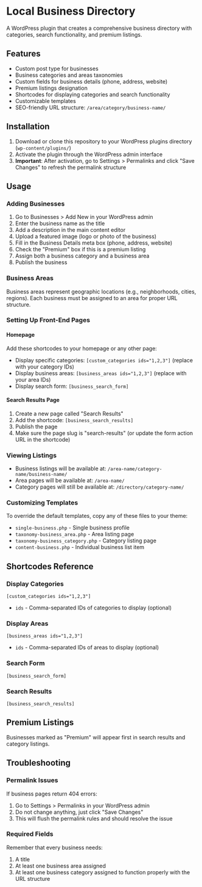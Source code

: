 # Local Business Directory

A WordPress plugin that creates a comprehensive business directory with categories, search functionality, and premium listings.

## Features

- Custom post type for businesses
- Business categories and areas taxonomies
- Custom fields for business details (phone, address, website)
- Premium listings designation
- Shortcodes for displaying categories and search functionality
- Customizable templates
- SEO-friendly URL structure: `/area/category/business-name/`

## Installation

1. Download or clone this repository to your WordPress plugins directory (`wp-content/plugins/`)
2. Activate the plugin through the WordPress admin interface
3. **Important**: After activation, go to Settings > Permalinks and click "Save Changes" to refresh the permalink structure

## Usage

### Adding Businesses

1. Go to Businesses > Add New in your WordPress admin
2. Enter the business name as the title
3. Add a description in the main content editor
4. Upload a featured image (logo or photo of the business)
5. Fill in the Business Details meta box (phone, address, website)
6. Check the "Premium" box if this is a premium listing
7. Assign both a business category and a business area
8. Publish the business

### Business Areas

Business areas represent geographic locations (e.g., neighborhoods, cities, regions). Each business must be assigned to an area for proper URL structure.

### Setting Up Front-End Pages

#### Homepage

Add these shortcodes to your homepage or any other page:

- Display specific categories: `[custom_categories ids="1,2,3"]` (replace with your category IDs)
- Display business areas: `[business_areas ids="1,2,3"]` (replace with your area IDs)
- Display search form: `[business_search_form]`

#### Search Results Page

1. Create a new page called "Search Results"
2. Add the shortcode: `[business_search_results]`
3. Publish the page
4. Make sure the page slug is "search-results" (or update the form action URL in the shortcode)

### Viewing Listings

- Business listings will be available at: `/area-name/category-name/business-name/`
- Area pages will be available at: `/area-name/`
- Category pages will still be available at: `/directory/category-name/`

### Customizing Templates

To override the default templates, copy any of these files to your theme:

- `single-business.php` - Single business profile
- `taxonomy-business_area.php` - Area listing page
- `taxonomy-business_category.php` - Category listing page
- `content-business.php` - Individual business list item

## Shortcodes Reference

### Display Categories
```
[custom_categories ids="1,2,3"]
```
- `ids` - Comma-separated IDs of categories to display (optional)

### Display Areas
```
[business_areas ids="1,2,3"]
```
- `ids` - Comma-separated IDs of areas to display (optional)

### Search Form
```
[business_search_form]
```

### Search Results
```
[business_search_results]
```

## Premium Listings

Businesses marked as "Premium" will appear first in search results and category listings.

## Troubleshooting

### Permalink Issues
If business pages return 404 errors:
1. Go to Settings > Permalinks in your WordPress admin
2. Do not change anything, just click "Save Changes" 
3. This will flush the permalink rules and should resolve the issue

### Required Fields
Remember that every business needs:
1. A title
2. At least one business area assigned
3. At least one business category assigned
to function properly with the URL structure 